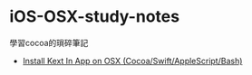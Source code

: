 # iOS-OSX-study-notes
學習cocoa的瑣碎筆記
- [Install Kext In App on OSX (Cocoa/Swift/AppleScript/Bash)](InstallKextInAppOnOSX.md)
